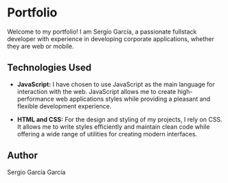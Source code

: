 # Portfolio
Welcome to my portfolio! I am Sergio García, a passionate fullstack developer with experience in developing corporate applications, whether they are web or mobile.

## Technologies Used
- **JavaScript:** I have chosen to use JavaScript as the main language for interaction with the web. JavaScript allows me to create high-performance web applications styles while providing a pleasant and flexible development experience.

- **HTML and CSS:** For the design and styling of my projects, I rely on CSS. It allows me to write styles efficiently and maintain clean code while offering a wide range of utilities for creating modern interfaces.

## Author
Sergio García García
